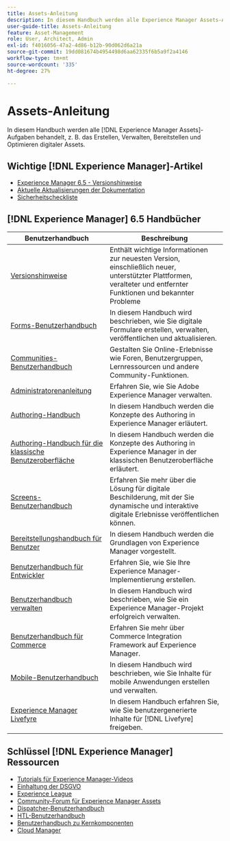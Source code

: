 ```yaml
---
title: Assets-Anleitung
description: In diesem Handbuch werden alle Experience Manager Assets-Aufgaben behandelt, z. B. das Erstellen, Verwalten, Bereitstellen und Optimieren digitaler Assets.
user-guide-title: Assets-Anleitung
feature: Asset-Management
role: User, Architect, Admin
exl-id: f4016056-47a2-4d86-b12b-90d062d6a21a
source-git-commit: 19dd081674b4954498d6aa62335f6b5a9f2a4146
workflow-type: tm+mt
source-wordcount: '335'
ht-degree: 27%

---
```


# Assets-Anleitung

In diesem Handbuch werden alle [!DNL Experience Manager Assets]-Aufgaben behandelt, z. B. das Erstellen, Verwalten, Bereitstellen und Optimieren digitaler Assets.

## Wichtige [!DNL Experience Manager]-Artikel

<!-- TBD: Some of these links will soon be updated. Change these when new articles go live on docs.adobe.com.
-->

* [Experience Manager 6.5 - Versionshinweise](/help/release-notes/home.md)
* [Aktuelle Aktualisierungen der Dokumentation](https://experienceleague.adobe.com/docs/experience-manager-release-information/aem-release-updates/doc-updates/documentation-updates.html?lang=de)
* [Sicherheitscheckliste](/help/sites-administering/security-checklist.md)

## [!DNL Experience Manager] 6.5 Handbücher

| Benutzerhandbuch | Beschreibung |
|--- |---|
| [Versionshinweise](/help/release-notes/home.md) | Enthält wichtige Informationen zur neuesten Version, einschließlich neuer, unterstützter Plattformen, veralteter und entfernter Funktionen und bekannter Probleme |
| [Forms-Benutzerhandbuch](/help/forms/home.md) | In diesem Handbuch wird beschrieben, wie Sie digitale Formulare erstellen, verwalten, veröffentlichen und aktualisieren. |
| [Communities-Benutzerhandbuch](/help/communities/home.md) | Gestalten Sie Online-Erlebnisse wie Foren, Benutzergruppen, Lernressourcen und andere Community-Funktionen. |
| [Administratorenanleitung](/help/sites-administering/home.md) | Erfahren Sie, wie Sie Adobe Experience Manager verwalten. |
| [Authoring-Handbuch](/help/sites-authoring/home.md) | In diesem Handbuch werden die Konzepte des Authoring in Experience Manager erläutert. |
| [Authoring-Handbuch für die klassische Benutzeroberfläche](/help/sites-classic-ui-authoring/home.md) | In diesem Handbuch werden die Konzepte des Authoring in Experience Manager in der klassischen Benutzeroberfläche erläutert. |
| [Screens-Benutzerhandbuch](https://experienceleague.adobe.com/docs/experience-manager-screens/user-guide/aem-screens-introduction.html) | Erfahren Sie mehr über die Lösung für digitale Beschilderung, mit der Sie dynamische und interaktive digitale Erlebnisse veröffentlichen können. |
| [Bereitstellungshandbuch für Benutzer](/help/sites-deploying/home.md) | In diesem Handbuch werden die Grundlagen von Experience Manager vorgestellt. |
| [Benutzerhandbuch für Entwickler](/help/sites-developing/home.md) | Erfahren Sie, wie Sie Ihre Experience Manager-Implementierung erstellen. |
| [Benutzerhandbuch verwalten](/help/managing/home.md) | In diesem Handbuch wird beschrieben, wie Sie ein Experience Manager-Projekt erfolgreich verwalten. |
| [Benutzerhandbuch für Commerce](/help/commerce/home.md) | Erfahren Sie mehr über Commerce Integration Framework auf Experience Manager. |
| [Mobile-Benutzerhandbuch](/help/mobile/home.md) | In diesem Handbuch wird beschrieben, wie Sie Inhalte für mobile Anwendungen erstellen und verwalten. |
| [Experience Manager Livefyre](https://experienceleague.adobe.com/docs/livefyre/using/home.html) | In diesem Handbuch erfahren Sie, wie Sie benutzergenerierte Inhalte für [!DNL Livefyre] freigeben. |

## Schlüssel [!DNL Experience Manager] Ressourcen

* [Tutorials für Experience Manager-Videos](https://experienceleague.adobe.com/docs/experience-manager-learn/assets/overview.html?lang=de)
* [Einhaltung der DSGVO](/help/managing/data-protection-and-privacy.md)
* [Experience League](https://experienceleague.adobe.com/?mv=other#recommended/solutions/experience-manager)
* [Community-Forum für Experience Manager Assets](https://experienceleaguecommunities.adobe.com/t5/adobe-experience-manager-assets/ct-p/experience-manager-assets-community)
* [Dispatcher-Benutzerhandbuch](https://experienceleague.adobe.com/docs/experience-manager-dispatcher/using/dispatcher.html?lang=de)
* [HTL-Benutzerhandbuch](https://experienceleague.adobe.com/docs/experience-manager-htl/using/overview.html?lang=de)
* [Benutzerhandbuch zu Kernkomponenten](https://experienceleague.adobe.com/docs/experience-manager-core-components/using/introduction.html?lang=de)
* [Cloud Manager](https://experienceleague.adobe.com/docs/experience-manager-cloud-manager/using/introduction-to-cloud-manager.html?lang=de)
